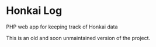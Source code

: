 # Honkai Log
 
PHP web app for keeping track of Honkai data

This is an old and soon unmaintained version of the project.